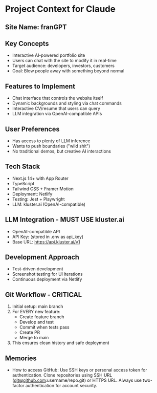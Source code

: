 # Project Context for Claude

## Site Name: franGPT

## Key Concepts
- Interactive AI-powered portfolio site
- Users can chat with the site to modify it in real-time
- Target audience: developers, investors, customers
- Goal: Blow people away with something beyond normal

## Features to Implement
- Chat interface that controls the website itself
- Dynamic backgrounds and styling via chat commands
- Interactive CV/resume that users can query
- LLM integration via OpenAI-compatible APIs

## User Preferences
- Has access to plenty of LLM inference
- Wants to push boundaries ("wild shit")
- No traditional demos, but creative AI interactions

## Tech Stack
- Next.js 14+ with App Router
- TypeScript
- Tailwind CSS + Framer Motion
- Deployment: Netlify
- Testing: Jest + Playwright
- LLM: kluster.ai (OpenAI-compatible)

## LLM Integration - MUST USE kluster.ai
- OpenAI-compatible API
- API Key: (stored in .env as api_key)
- Base URL: https://api.kluster.ai/v1

## Development Approach
- Test-driven development
- Screenshot testing for UI iterations
- Continuous deployment via Netlify

## Git Workflow - CRITICAL
1. Initial setup: main branch
2. For EVERY new feature:
   - Create feature branch
   - Develop and test
   - Commit when tests pass
   - Create PR
   - Merge to main
3. This ensures clean history and safe deployment

## Memories
- How to access GitHub: Use SSH keys or personal access token for authentication. Clone repositories using SSH URL (git@github.com:username/repo.git) or HTTPS URL. Always use two-factor authentication for account security.